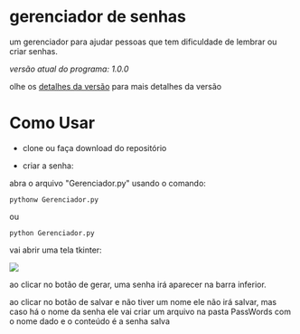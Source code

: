 # gerenciador de senhas
um gerenciador para ajudar pessoas que tem dificuldade de lembrar ou criar senhas.

*versão atual do programa: 1.0.0*

olhe os <a href="Version.md">detalhes da versão</a> para mais detalhes da versão

# Como Usar

* clone ou faça download do repositório

* criar a senha:

abra o arquivo "Gerenciador.py" usando o comando:

```
pythonw Gerenciador.py
```

ou

```
python Gerenciador.py
```

vai abrir uma tela tkinter:

<img src="https://img001.prntscr.com/file/img001/ZsVUPQshRwSLB-eXY3VxHw.png">

ao clicar no botão de gerar, uma senha irá aparecer na barra inferior.

ao clicar no botão de salvar e não tiver um nome ele não irá salvar, mas caso há o nome da senha ele vai criar um arquivo na pasta PassWords com o nome dado e o conteúdo é a senha salva